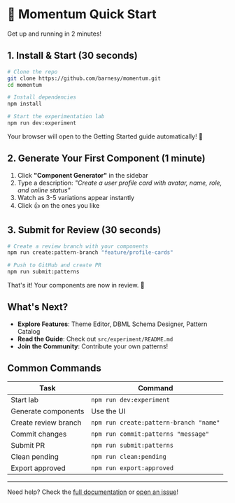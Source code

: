# 🚀 Momentum Quick Start

Get up and running in 2 minutes!

## 1. Install & Start (30 seconds)

```bash
# Clone the repo
git clone https://github.com/barnesy/momentum.git
cd momentum

# Install dependencies
npm install

# Start the experimentation lab
npm run dev:experiment
```

Your browser will open to the Getting Started guide automatically! 🎉

## 2. Generate Your First Component (1 minute)

1. Click **"Component Generator"** in the sidebar
2. Type a description: *"Create a user profile card with avatar, name, role, and online status"*
3. Watch as 3-5 variations appear instantly
4. Click 👍 on the ones you like

## 3. Submit for Review (30 seconds)

```bash
# Create a review branch with your components
npm run create:pattern-branch "feature/profile-cards"

# Push to GitHub and create PR
npm run submit:patterns
```

That's it! Your components are now in review. 🎊

## What's Next?

- **Explore Features**: Theme Editor, DBML Schema Designer, Pattern Catalog
- **Read the Guide**: Check out `src/experiment/README.md`
- **Join the Community**: Contribute your own patterns!

## Common Commands

| Task | Command |
|------|---------|
| Start lab | `npm run dev:experiment` |
| Generate components | Use the UI |
| Create review branch | `npm run create:pattern-branch "name"` |
| Commit changes | `npm run commit:patterns "message"` |
| Submit PR | `npm run submit:patterns` |
| Clean pending | `npm run clean:pending` |
| Export approved | `npm run export:approved` |

---

Need help? Check the [full documentation](src/experiment/README.md) or [open an issue](https://github.com/barnesy/momentum/issues)!
